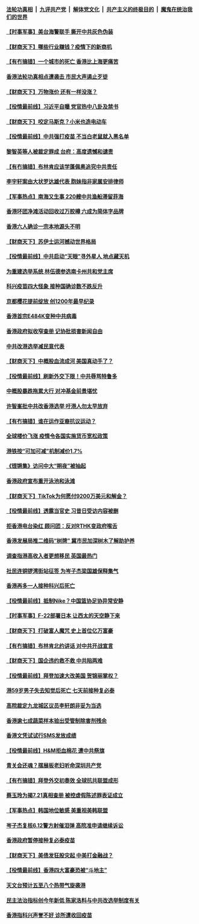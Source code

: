 

####  [法轮功真相](../../../../basic/blob/master/README.md?t=04050431) &nbsp;|&nbsp; [九评共产党](../../../../9ping.md/blob/master/README.md?t=04050431) &nbsp;|&nbsp; [解体党文化](../../../../jtdwh.md/blob/master/README.md?t=04050431)  &nbsp;|&nbsp; [共产主义的终极目的](../../../../gczydzjmd.md/blob/master/README.md?t=04050431) &nbsp;|&nbsp; [魔鬼在统治我们的世界](../../../../mgztzwmdsj.md/blob/master/README.md?t=04050431) 

#### [【时事军事】美台海警联手 撕开中共灰色伪装](../pages/nsc415/n12854717.md?t=04050431) 

#### [【财商天下】哪些行业赚钱？疫情下的新商机](../pages/nsc415/n12856347.md?t=04050431) 

#### [【有冇搞错】一个城市的死亡 香港比上海更痛苦](../pages/nsc415/n12855140.md?t=04050431) 

#### [香港法轮功真相点遭袭击 市民大声遏止歹徒](../pages/nsc415/n12855642.md?t=04050431) 

#### [【财商天下】万物涨价 还有一样没涨？](../pages/nsc415/n12854599.md?t=04050431) 

#### [【役情最前线】习近平自曝 党官热中八卦及禁书](../pages/nsc415/n12854841.md?t=04050431) 

#### [【财商天下】咬定马斯克？小米也造电动车](../pages/nsc415/n12852128.md?t=04050431) 

#### [【役情最前线】中共强打疫苗 不当白老鼠就入黑名单](../pages/nsc415/n12852440.md?t=04050431) 

#### [黎智英等人被裁定罪成 台府：高度遗憾和谴责](../pages/nsc415/n12851826.md?t=04050431) 

#### [【有冇搞错】布林肯应该学蓬佩奥追究中共责任](../pages/nsc415/n12849693.md?t=04050431) 

#### [李宇轩案由大状罗达雄代表 胞妹指非家属安排律师](../pages/nsc415/n12850111.md?t=04050431) 

#### [【军事热点】南海又生事 220艘中共渔船滞留菲海](../pages/nsc415/n12843752.md?t=04050431) 

#### [香港环团净滩活动回收过万胶樽 六成为简体字品牌](../pages/nsc415/n12850095.md?t=04050431) 

#### [香港六人确诊一宗本地源头不明](../pages/nsc415/n12850068.md?t=04050431) 

#### [【财商天下】苏伊士运河撼动世界格局](../pages/nsc415/n12849007.md?t=04050431) 

#### [【役情最前线】中共启动“天眼”寻外星人 地点藏天机](../pages/nsc415/n12849570.md?t=04050431) 

#### [为重建选举系统 林伍德参选南卡州共和党主席](../pages/nsc415/n12849882.md?t=04050431) 

#### [科兴疫苗四大怪象 接种国确诊数不跌反升](../pages/nsc415/n12849775.md?t=04050431) 

#### [京都樱花提前绽放 创1200年最早纪录](../pages/nsc415/n12847643.md?t=04050431) 

#### [香港首宗E484K变种中共病毒](../pages/nsc415/n12847187.md?t=04050431) 

#### [香港政府拟收窄查册 记协批损害新闻自由](../pages/nsc415/n12847184.md?t=04050431) 

#### [中共改港选举减民意代表](../pages/nsc415/n12847140.md?t=04050431) 

#### [【财商天下】中概股血流成河 美国真动手了？](../pages/nsc415/n12846557.md?t=04050431) 

#### [【役情最前线】刷新外交下限！中共辱骂特鲁多](../pages/nsc415/n12846740.md?t=04050431) 

#### [中概股暴跌拖累大行 对冲基金前景堪忧](../pages/nsc415/n12846802.md?t=04050431) 

#### [许智峯批中共改香港选举 吁港人勿太早放弃](../pages/nsc415/n12846380.md?t=04050431) 

#### [【有冇搞错】谁在运作亚裔抗议运动？](../pages/nsc415/n12844615.md?t=04050431) 

#### [全球楼价飞涨 疫情令各国实施货币宽松政策](../pages/nsc415/n12844498.md?t=04050431) 

#### [港铁按“可加可减”机制减价1.7%](../pages/nsc415/n12844556.md?t=04050431) 

#### [《铿锵集》访问中大“朔夜”被抽起](../pages/nsc415/n12844530.md?t=04050431) 

#### [香港政府宣布重开泳池和泳滩](../pages/nsc415/n12844475.md?t=04050431) 

#### [【财商天下】TikTok为何愿付9200万美元和解金？](../pages/nsc415/n12843679.md?t=04050431) 

#### [【役情最前线】透露当官史 习昔日受访内容被删](../pages/nsc415/n12843851.md?t=04050431) 

#### [拒香港电台染红 顾问团：反对RTHK变政府喉舌](../pages/nsc415/n12841944.md?t=04050431) 

#### [香港发展局推二维码“树牌” 冀市民加深树木了解助护养](../pages/nsc415/n12842016.md?t=04050431) 

#### [调查指港高收入者更想移民 英国最热门](../pages/nsc415/n12842002.md?t=04050431) 

#### [社民连铜锣湾街站征签 为岑子杰梁国雄保释集气](../pages/nsc415/n12841992.md?t=04050431) 

#### [香港再多一人接种科兴后死亡](../pages/nsc415/n12841979.md?t=04050431) 

#### [【役情最前线】抵制Nike？中国篮协足协异常安静](../pages/nsc415/n12841481.md?t=04050431) 

#### [【时事军事】F-22部署日本 让西太的天空静下来](../pages/nsc415/n12838021.md?t=04050431) 

#### [【财商天下】打破富人魔咒 史上首位亿万富豪](../pages/nsc415/n12839719.md?t=04050431) 

#### [【有冇搞错】布林肯北约讲话 对中共开战宣言](../pages/nsc415/n12838723.md?t=04050431) 

#### [【财商天下】国企违约救不救 中共陷两难](../pages/nsc415/n12837878.md?t=04050431) 

#### [【役情最前线】拜登加速大改美国 贺锦丽掌权？](../pages/nsc415/n12838580.md?t=04050431) 

#### [港59岁男子失去知觉后死亡 七天前接种复必泰](../pages/nsc415/n12836601.md?t=04050431) 

#### [高院裁定九龙城区议员李轩朗非妥为当选](../pages/nsc415/n12836573.md?t=04050431) 

#### [香港逾七成蔬菜样本验出受管制除害剂残余](../pages/nsc415/n12836571.md?t=04050431) 

#### [香港文凭试试行SMS发放成绩](../pages/nsc415/n12836545.md?t=04050431) 

#### [【役情最前线】H&M拒血棉花 遭中共祭旗](../pages/nsc415/n12836295.md?t=04050431) 

#### [青关会还魂？摆展板老妇听命深圳共产党](../pages/nsc415/n12836199.md?t=04050431) 

#### [【有冇搞错】拜登外交初奏效 全球抗共联盟成形](../pages/nsc415/n12833711.md?t=04050431) 

#### [蔡玉玲为揭7.21真相查册 被控虚假陈述罪表证成立](../pages/nsc415/n12834052.md?t=04050431) 

#### [【军事热点】韩国地位敏感 美重视美韩联盟](../pages/nsc415/n12831436.md?t=04050431) 

#### [岑子杰复核6.12警方射催泪弹 高院准申请继续诉讼](../pages/nsc415/n12834007.md?t=04050431) 

#### [香港政府暂停接种复必泰疫苗](../pages/nsc415/n12833970.md?t=04050431) 

#### [【财商天下】美债发狂股灾起 中美打金融战？](../pages/nsc415/n12833514.md?t=04050431) 

#### [【役情最前线】香港四大富豪恐被“斗地主”](../pages/nsc415/n12833624.md?t=04050431) 

#### [天文台预计五至八个热带气旋袭港](../pages/nsc415/n12831568.md?t=04050431) 

#### [民主法治指标创今年新低 陈家洛料与中共改选举制度有关](../pages/nsc415/n12831538.md?t=04050431) 

#### [香港指科兴声誉不好 诊所遭收回疫苗](../pages/nsc415/n12831490.md?t=04050431) 

